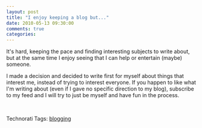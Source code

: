 ```yaml
---
layout: post
title: "I enjoy keeping a blog but..."
date: 2010-05-13 09:30:00
comments: true
categories: 
---
```


<p>It's hard, keeping the pace and finding interesting subjects to write about, but at the same time I enjoy seeing that I can help or entertain (maybe)&nbsp; someone.</p>
<p>I made a decision and decided to write first for myself about things that interest me, instead of trying to interest everyone. If you happen to like what I'm writing about (even if I gave no specific direction to my blog), subscribe to my feed and I will try to just be myself and have fun in the process.</p>
<p>&nbsp;</p>
<div id="scid:0767317B-992E-4b12-91E0-4F059A8CECA8:22569675-788b-4fed-9829-7759462a7069" class="wlWriterEditableSmartContent" style="padding-bottom: 0px; margin: 0px; padding-left: 0px; padding-right: 0px; display: inline; float: none; padding-top: 0px">Technorati Tags: <a rel="tag" href="http://technorati.com/tags/blogging">blogging</a></div>